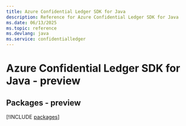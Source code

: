 ```yaml
---
title: Azure Confidential Ledger SDK for Java
description: Reference for Azure Confidential Ledger SDK for Java
ms.date: 06/13/2025
ms.topic: reference
ms.devlang: java
ms.service: confidentialledger
---
```

# Azure Confidential Ledger SDK for Java - preview
## Packages - preview
[!INCLUDE [packages](confidential-ledger-index.md)]